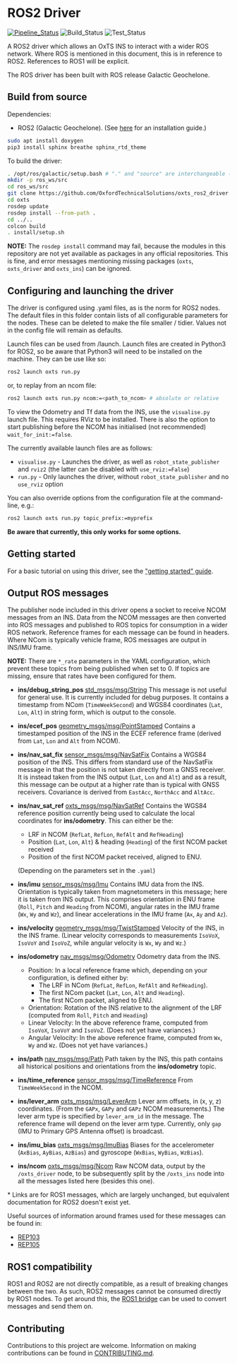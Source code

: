 # ROS2 Driver

[![Pipeline_Status](https://gitlab.com/oxts/navigation/ros/oxts/badges/master/pipeline.svg)](https://gitlab.com/oxts/navigation/ros/oxts/-/commits/master)
![Build_Status](https://gitlab.com/mslibi_oxts/oxts/builds/artifacts/master/raw/build.svg?job=test)
![Test_Status](https://gitlab.com/oxts/navigation/ros/oxts/badges/master/test.svg)

A ROS2 driver which allows an OxTS INS to interact with a wider ROS network. Where ROS is mentioned in this document, this is in reference to ROS2. References to ROS1 will be explicit.

The ROS driver has been built with ROS release Galactic Geochelone.

## Build from source

Dependencies:

- ROS2 (Galactic Geochelone). (See [here](https://docs.ros.org/en/galactic/Installation/Ubuntu-Install-Debians.html) for an installation guide.)

```bash
sudo apt install doxygen
pip3 install sphinx breathe sphinx_rtd_theme
```

To build the driver:

```bash
. /opt/ros/galactic/setup.bash # "." and "source" are interchangeable (unix)
mkdir -p ros_ws/src
cd ros_ws/src
git clone https://github.com/OxfordTechnicalSolutions/oxts_ros2_driver
cd oxts
rosdep update
rosdep install --from-path .
cd ../..
colcon build
. install/setup.sh
```

**NOTE:** The `rosdep install` command may fail, because the modules in this repository are not yet available as packages in any official repositories. This is fine, and error messages mentioning missing packages (`oxts`, `oxts_driver` and `oxts_ins`) can be ignored.

## Configuring and launching the driver

The driver is configured using .yaml files, as is the norm for ROS2 nodes. The default files in this folder contain lists of all configurable parameters for the nodes. These can be deleted to make the file smaller / tidier. Values not in the config file will remain as defaults.

Launch files can be used from /launch. Launch files are created in Python3 for ROS2, so be aware that Python3 will need to be installed on the machine. They can be use like so:

```bash
ros2 launch oxts run.py
```

or, to replay from an ncom file:

```bash
ros2 launch oxts run.py ncom:=<path_to_ncom> # absolute or relative
```

To view the Odometry and Tf data from the INS, use the `visualise.py` launch file. This requires RViz to be installed. There is also the option to start publishing before the NCOM has initialised (not recommended) `wait_for_init:=false`.

The currently available launch files are as follows:

* `visualise.py` - Launches the driver, as well as `robot_state_publisher` and `rviz2` (the latter can be disabled with `use_rviz:=False`)
* `run.py` - Only launches the driver, without `robot_state_publisher` and no `use_rviz` option

You can also override options from the configuration file at the command-line, e.g.:

```bash
ros2 launch oxts run.py topic_prefix:=myprefix
```

**Be aware that currently, this only works for some options.**

## Getting started
For a basic tutorial on using this driver, see the ["getting started" guide](./Getting%20Started.md).

## Output ROS messages

The publisher node included in this driver opens a socket to receive NCOM messages from an INS. Data from the NCOM messages are then converted into ROS messages and published to ROS topics for consumption in a wider ROS network. Reference frames for each message can be found in headers. Where NCom is typically vehicle frame, ROS messages are output in INS/IMU frame.

**NOTE:** There are `*_rate` parameters in the YAML configuration, which prevent these topics from being published when set to 0. If topics are missing, ensure that rates have been configured for them.

* **ins/debug_string_pos** [std_msgs/msg/String](http://docs.ros.org/en/noetic/api/std_msgs/html/msg/String.html)
    This message is not useful for general use. It is currently included for debug purposes. It contains a timestamp from NCom (`TimeWeekSecond`) and WGS84 coordinates (`Lat`, `Lon`, `Alt`) in string form, which is output to the console.

* **ins/ecef_pos** [geometry_msgs/msg/PointStamped](http://docs.ros.org/en/noetic/api/geometry_msgs/html/msg/PointStamped.html)
    Contains a timestamped position of the INS in the ECEF reference frame (derived from `Lat`, `Lon` and `Alt` from NCOM).

* **ins/nav_sat_fix** [sensor_msgs/msg/NavSatFix](http://docs.ros.org/en/api/sensor_msgs/html/msg/NavSatFix.html)
    Contains a WGS84 position of the INS. This differs from standard use of the NavSatFix message in that the position is not taken directly from a GNSS receiver. It is instead taken from the INS output (`Lat`, `Lon` and `Alt`) and as a result, this message can be output at a higher rate than is typical with GNSS receivers. Covariance is derived from `EastAcc`, `NorthAcc` and `AltAcc`.

* **ins/nav_sat_ref** [oxts_msgs/msg/NavSatRef](./oxts_msgs/msg/NavSatRef.msg)
    Contains the WGS84 reference position currently being used to calculate the local coordinates for **ins/odometry**. This can either be the:
    * LRF in NCOM (`RefLat`, `RefLon`, `RefAlt` and `RefHeading`)
    * Position (`Lat`, `Lon`, `Alt`) & heading (`Heading`) of the first NCOM packet received
    * Position of the first NCOM packet received, aligned to ENU.

    (Depending on the parameters set in the `.yaml`)

* **ins/imu** [sensor_msgs/msg/Imu](http://docs.ros.org/en/noetic/api/sensor_msgs/html/msg/Imu.html)
    Contains IMU data from the INS. Orientation is typically taken from magnetometers in this message; here it is taken from INS output. This comprises orientation in ENU frame (`Roll`, `Pitch` and `Heading` from NCOM), angular rates in the IMU frame (`Wx`, `Wy` and `Wz`), and linear accelerations in the IMU frame (`Ax`, `Ay` and `Az`).

* **ins/velocity** [geometry_msgs/msg/TwistStamped](http://docs.ros.org/en/noetic/api/geometry_msgs/html/msg/TwistStamped.html)
    Velocity of the INS, in the INS frame. (Linear velocity corresponds to measurements `IsoVoX`, `IsoVoY` and `IsoVoZ`, while angular velocity is `Wx`, `Wy` and `Wz`.)

* **ins/odometry** [nav_msgs/msg/Odometry](https://github.com/ros2/common_interfaces/blob/galactic/nav_msgs/msg/Odometry.msg)
    Odometry data from the INS.
    - Position: In a local reference frame which, depending on your configuration, is defined either by:
        - The LRF in NCom (`RefLat`, `RefLon`, `RefAlt` and `RefHeading`).
        - The first NCom packet (`Lat`, `Lon`, `Alt` and `Heading`).
        - The first NCom packet, aligned to ENU.
    - Orientation: Rotation of the INS relative to the alignment of the LRF (computed from `Roll`, `Pitch` and `Heading`)
    - Linear Velocity: In the above reference frame, computed from `IsoVoX`, `IsoVoY` and `IsoVoZ`. (Does not yet have variances.)
    - Angular Velocity: In the above reference frame, computed from `Wx`, `Wy` and `Wz`. (Does not yet have variances.)

* **ins/path** [nav_msgs/msg/Path](https://github.com/ros2/common_interfaces/blob/galactic/nav_msgs/msg/Path.msg)
    Path taken by the INS, this path contains all historical positions and orientations from the **ins/odometry** topic.

* **ins/time_reference** [sensor_msgs/msg/TimeReference](http://docs.ros.org/en/noetic/api/sensor_msgs/html/msg/TimeReference.html)
    From `TimeWeekSecond` in the NCOM.

* **ins/lever_arm** [oxts_msgs/msg/LeverArm](./oxts_msgs/msg/LeverArm.msg)
    Lever arm offsets, in (x, y, z) coordinates. (From the `GAPx`, `GAPy` and `GAPz` NCOM measurements.) The lever arm type is specified by `lever_arm_id` in the message. The reference frame will depend on the lever arm type. Currently, only `gap` (IMU to Primary GPS Antenna offset) is broadcast.

* **ins/imu_bias** [oxts_msgs/msg/ImuBias](./oxts_msgs/msg/ImuBias.msg)
    Biases for the accelerometer (`AxBias`, `AyBias`, `AzBias`) and gyroscope (`WxBias`, `WyBias`, `WzBias`).

* **ins/ncom** [oxts_msgs/msg/Ncom](./oxts_msgs/msg/Ncom.msg)
    Raw NCOM data, output by the `/oxts_driver` node, to be subsequently split by the `/oxts_ins` node into all the messages listed here (besides this one).

\* Links are for ROS1 messages, which are largely unchanged, but equivalent documentation for ROS2 doesn't exist yet.

Useful sources of information around frames used for these messages can be found in:

- [REP103](https://www.ros.org/reps/rep-0103.html)
- [REP105](https://www.ros.org/reps/rep-0105.html#id8)

## ROS1 compatibility

ROS1 and ROS2 are not directly compatible, as a result of breaking changes between the two. As such, ROS2 messages cannot be consumed directly by ROS1 nodes. To get around this, the [ROS1 bridge](https://github.com/ros2/ros1_bridge) can be used to convert messages and send them on.

## Contributing

Contributions to this project are welcome. Information on making contributions can be found in [CONTRIBUTING.md](./CONTRIBUTING.md).
